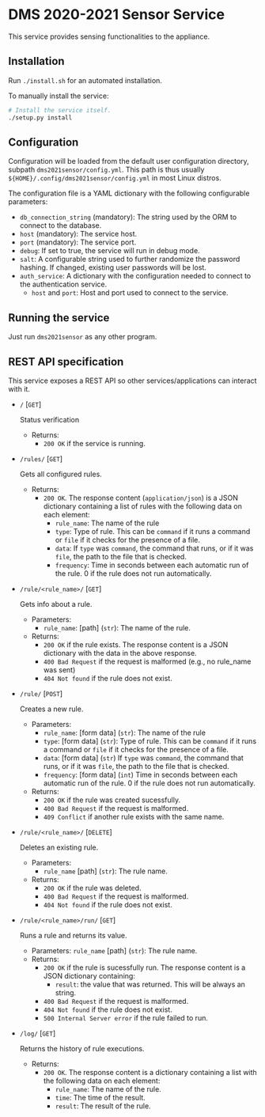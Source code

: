 # DMS 2020-2021 Sensor Service

This service provides sensing functionalities to the appliance.

## Installation

Run `./install.sh` for an automated installation.

To manually install the service:

```bash
# Install the service itself.
./setup.py install
```

## Configuration

Configuration will be loaded from the default user configuration directory, subpath `dms2021sensor/config.yml`. This path is thus usually `${HOME}/.config/dms2021sensor/config.yml` in most Linux distros.

The configuration file is a YAML dictionary with the following configurable parameters:

- `db_connection_string` (mandatory): The string used by the ORM to connect to the database.
- `host` (mandatory): The service host.
- `port` (mandatory): The service port.
- `debug`: If set to true, the service will run in debug mode.
- `salt`: A configurable string used to further randomize the password hashing. If changed, existing user passwords will be lost.
- `auth_service`: A dictionary with the configuration needed to connect to the authentication service.
  - `host` and `port`: Host and port used to connect to the service.

## Running the service

Just run `dms2021sensor` as any other program.

## REST API specification

This service exposes a REST API so other services/applications can interact with it.

- `/` [`GET`]

  Status verification
  - Returns:
    - `200 OK` if the service is running.

- `/rules/` [`GET`]

  Gets all configured rules.
  - Returns:
    - `200 OK`. The response content (`application/json`) is a JSON dictionary containing a list of rules with the following data on each element:
      - `rule_name`: The name of the rule
      - `type`: Type of rule. This can be `command` if it runs a command or `file` if it checks for the presence of a file.
      - `data`: If `type` was `command`, the command that runs, or if it was `file`, the path to the file that is checked.
      - `frequency`: Time in seconds between each automatic run of the rule. 0 if the rule does not run automatically.

- `/rule/<rule_name>/` [`GET`]

  Gets info about a rule.
  - Parameters:
    - `rule_name`: [path] (`str`): The name of the rule.
  - Returns:
    - `200 OK` if the rule exists. The response content is a JSON dictionary with the data in the above response.
    - `400 Bad Request` if the request is malformed (e.g., no rule_name was sent)
    - `404 Not found` if the rule does not exist.
  
- `/rule/` [`POST`]

  Creates a new rule.
  - Parameters:
    - `rule_name`: [form data] (`str`): The name of the rule
    - `type`: [form data] (`str`): Type of rule. This can be `command` if it runs a command or `file` if it checks for the presence of a file.
    - `data`: [form data] (`str`) If `type` was `command`, the command that runs, or if it was `file`, the path to the file that is checked.
    - `frequency`: [form data] (`int`) Time in seconds between each automatic run of the rule. 0 if the rule does not run automatically.
  - Returns:
    - `200 OK` if the rule was created sucessfully.
    - `400 Bad Request` if the request is malformed.
    - `409 Conflict` if another rule exists with the same name.

- `/rule/<rule_name>/` [`DELETE`]

  Deletes an existing rule.
  - Parameters:
    - `rule_name` [path] (`str`): The rule name.
  - Returns:
    - `200 OK` if the rule was deleted.
    - `400 Bad Request` if the request is malformed.
    - `404 Not found` if the rule does not exist.

- `/rule/<rule_name>/run/` [`GET`]

  Runs a rule and returns its value.
  - Parameters:
    `rule_name` [path] (`str`): The rule name.
  - Returns:
    - `200 OK` if the rule is sucessfully run. The response content is a JSON dictionary containing:
      - `result`: the value that was returned. This will be always an string.
    - `400 Bad Request` if the request is malformed.
    - `404 Not found` if the rule does not exist.
    - `500 Internal Server error` if the rule failed to run.
  
- `/log/` [`GET`]

  Returns the history of rule executions.
  - Returns:
    - `200 OK`. The response content is a dictionary containing a list with the following data on each element:
      - `rule_name`: The name of the rule.
      - `time`: The time of the result.
      - `result`: The result of the rule.